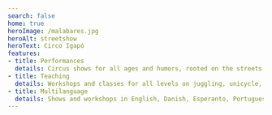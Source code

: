 ```yaml
---
search: false
home: true
heroImage: /malabares.jpg
heroAlt: streetshow
heroText: Circo Igapó
features:
- title: Performances
  details: Circus shows for all ages and humors, rooted on the streets.
- title: Teaching
  details: Workshops and classes for all levels on juggling, unicycle, clown, street theater, balance and comic stunts etc
- title: Multilanguage
  details: Shows and workshops in English, Danish, Esperanto, Portuguese, Spanish and in silence as well!
---
```

